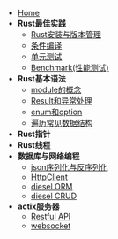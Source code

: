 - [Home](/README.md)
- **Rust最佳实践**
    - [Rust安装与版本管理](/README.md)
    - [条件编译](/README.md)
    - [单元测试](/README.md)
    - [Benchmark(性能测试)](/best_practice_benchmark.md)
- **Rust基本语法**
    - [module的概念](/README.md)
    - [Result和异常处理](/README.md)
    - [enum和option](/README.md)
    - [遍历常见数据结构](/README.md)
- **Rust指针**
- **Rust线程**
- **数据库与网络编程**
    - [json序列化与反序列化](/README.md)
    - [HttpClient](/README.md)
    - [diesel ORM](/README.md)
    - [diesel CRUD](/README.md)
- **actix服务器**
    - [Restful API](/README.md)
    - [websocket](/README.md)
